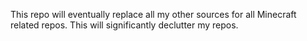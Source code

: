 This repo will eventually replace all my other sources for all Minecraft related repos. This will significantly declutter my repos.
